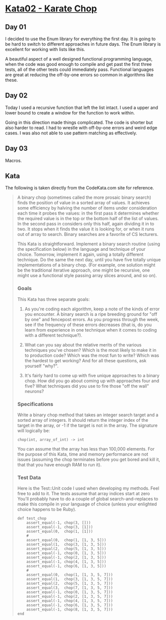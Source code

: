 # [Kata02 - Karate Chop](http://codekata.com/kata/kata02-karate-chop/)

## Day 01

I decided to use the Enum library for everything the first day. It is going to
be hard to switch to different approaches in future days. The Enum library is
excellent for working with lists like this.

A beautiful aspect of a well designed functional programming language, when
the code was good enough to compile and get past the first three tests, all of
the other tests could immediately pass. Functional languages are great at
reducing the off-by-one errors so common in algorithms like these.

## Day 02

Today I used a recursive function that left the list intact. I used a upper
and lower bound to create a window for the function to work within.

Going in this direction made things complicated. The code is shorter but also
harder to read. I had to wrestle with off-by-one errors and weird edge cases.
I was also not able to use pattern matching as effectively. 

## Day 03

Macros.

## Kata

The following is taken directly from the CodeKata.com site for reference.

> A binary chop (sometimes called the more prosaic binary search) finds the 
> position of value in a sorted array of values. It achieves some efficiency by 
> halving the number of items under consideration each time it probes the values: 
> in the first pass it determines whether the required value is in the top or the 
> bottom half of the list of values. In the second pass in considers only this 
> half, again dividing it in to two. It stops when it finds the value it is 
> looking for, or when it runs out of array to search. Binary searches are a 
> favorite of CS lecturers.
> 
> This Kata is straightforward. Implement a binary search routine (using the 
> specification below) in the language and technique of your choice. Tomorrow, 
> implement it again, using a totally different technique. Do the same the next 
> day, until you have five totally unique implementations of a binary chop. (For 
> example, one solution might be the traditional iterative approach, one might 
> be recursive, one might use a functional style passing array slices around, 
> and so on).
> 
> ### Goals
> 
> This Kata has three separate goals:
> 
> 1. As you're coding each algorithm, keep a note of the kinds of error you 
> encounter. A binary search is a ripe breeding ground for "off by one" and 
> fencepost errors. As you progress through the week, see if the frequency of 
> these errors decreases (that is, do you learn from experience in one technique 
> when it comes to coding with a different technique?).
> 
> 2. What can you say about the relative merits of the various techniques you've 
> chosen? Which is the most likely to make it in to production code? Which was 
> the most fun to write? Which was the hardest to get working? And for all these 
> questions, ask yourself "why?".
> 
> 3. It's fairly hard to come up with five unique approaches to a binary chop. 
> How did you go about coming up with approaches four and five? What techniques 
> did you use to fire those "off the wall" neurons?
> 
> ### Specifications
> 
> Write a binary chop method that takes an integer search target and a sorted 
> array of integers. It should return the integer index of the target in the 
> array, or -1 if the target is not in the array. The signature will logically
> be:
> 
>     chop(int, array_of_int) -> int
> 
> You can assume that the array has less than 100,000 elements. For the purpose
> of this Kata, time and memory performance are not issues (assuming the chop 
> terminates before you get bored and kill it, that that you have enough RAM to
> run it).
> 
> ### Test Data
> 
> Here is the Test::Unit code I used when developing my methods. Feel free to
> add to it. The tests assume that array indices start at zero You'll probably
> have to do a couple of global search-and-replaces to make this compile in your
> language of choice (unless your enlighted choice happens to be Ruby).
> 
>     def test_chop
>         assert_equal(-1, chop(3, []))
>         assert_equal(-1, chop(3, [1]))
>         assert_equal(0,  chop(1, [1]))
>         #
>         assert_equal(0,  chop(1, [1, 3, 5]))
>         assert_equal(1,  chop(3, [1, 3, 5]))
>         assert_equal(2,  chop(5, [1, 3, 5]))
>         assert_equal(-1, chop(0, [1, 3, 5]))
>         assert_equal(-1, chop(2, [1, 3, 5]))
>         assert_equal(-1, chop(4, [1, 3, 5]))
>         assert_equal(-1, chop(6, [1, 3, 5]))
>         #
>         assert_equal(0,  chop(1, [1, 3, 5, 7]))
>         assert_equal(1,  chop(3, [1, 3, 5, 7]))
>         assert_equal(2,  chop(5, [1, 3, 5, 7]))
>         assert_equal(3,  chop(7, [1, 3, 5, 7]))
>         assert_equal(-1, chop(0, [1, 3, 5, 7]))
>         assert_equal(-1, chop(2, [1, 3, 5, 7]))
>         assert_equal(-1, chop(4, [1, 3, 5, 7]))
>         assert_equal(-1, chop(6, [1, 3, 5, 7]))
>         assert_equal(-1, chop(8, [1, 3, 5, 7]))
>     end
